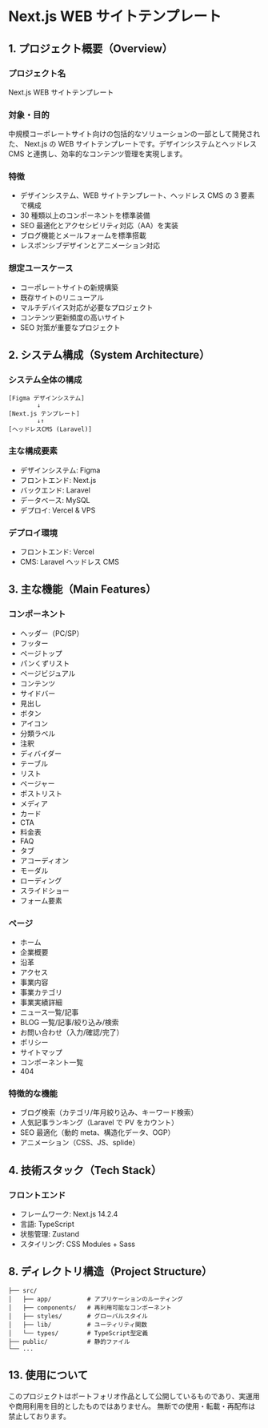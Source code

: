 # Next.js WEB サイトテンプレート

## 1. プロジェクト概要（Overview）

### プロジェクト名

Next.js WEB サイトテンプレート

### 対象・目的

中規模コーポレートサイト向けの包括的なソリューションの一部として開発された、 Next.js の WEB サイトテンプレートです。デザインシステムとヘッドレス CMS と連携し、効率的なコンテンツ管理を実現します。

### 特徴

- デザインシステム、WEB サイトテンプレート、ヘッドレス CMS の 3 要素で構成
- 30 種類以上のコンポーネントを標準装備
- SEO 最適化とアクセシビリティ対応（AA）を実装
- ブログ機能とメールフォームを標準搭載
- レスポンシブデザインとアニメーション対応

### 想定ユースケース

- コーポレートサイトの新規構築
- 既存サイトのリニューアル
- マルチデバイス対応が必要なプロジェクト
- コンテンツ更新頻度の高いサイト
- SEO 対策が重要なプロジェクト

## 2. システム構成（System Architecture）

### システム全体の構成

```
[Figma デザインシステム]
        ↓
[Next.js テンプレート]
        ↓↑
[ヘッドレスCMS (Laravel)]
```

### 主な構成要素

- デザインシステム: Figma
- フロントエンド: Next.js
- バックエンド: Laravel
- データベース: MySQL
- デプロイ: Vercel & VPS

### デプロイ環境

- フロントエンド: Vercel
- CMS: Laravel ヘッドレス CMS

## 3. 主な機能（Main Features）

### コンポーネント

- ヘッダー（PC/SP）
- フッター
- ページトップ
- パンくずリスト
- ページビジュアル
- コンテンツ
- サイドバー
- 見出し
- ボタン
- アイコン
- 分類ラベル
- 注釈
- ディバイダー
- テーブル
- リスト
- ページャー
- ポストリスト
- メディア
- カード
- CTA
- 料金表
- FAQ
- タブ
- アコーディオン
- モーダル
- ローディング
- スライドショー
- フォーム要素

### ページ

- ホーム
- 企業概要
- 沿革
- アクセス
- 事業内容
- 事業カテゴリ
- 事業実績詳細
- ニュース一覧/記事
- BLOG 一覧/記事/絞り込み/検索
- お問い合わせ（入力/確認/完了）
- ポリシー
- サイトマップ
- コンポーネント一覧
- 404

### 特徴的な機能

- ブログ検索（カテゴリ/年月絞り込み、キーワード検索）
- 人気記事ランキング（Laravel で PV をカウント）
- SEO 最適化（動的 meta、構造化データ、OGP）
- アニメーション（CSS、JS、splide）

## 4. 技術スタック（Tech Stack）

### フロントエンド

- フレームワーク: Next.js 14.2.4
- 言語: TypeScript
- 状態管理: Zustand
- スタイリング: CSS Modules + Sass

## 8. ディレクトリ構造（Project Structure）

```
├── src/
│   ├── app/          # アプリケーションのルーティング
│   ├── components/   # 再利用可能なコンポーネント
│   ├── styles/       # グローバルスタイル
│   ├── lib/          # ユーティリティ関数
│   └── types/        # TypeScript型定義
├── public/           # 静的ファイル
└── ...
```

## 13. 使用について

このプロジェクトはポートフォリオ作品として公開しているものであり、実運用や商用利用を目的としたものではありません。
無断での使用・転載・再配布は禁止しております。
